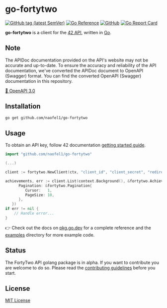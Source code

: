 # go-fortytwo

[![GitHub tag (latest
SemVer)](https://img.shields.io/github/v/tag/naofel1/go-fortytwo?label=go%20module)](https://github.com/naofel1/go-fortytwo/tags)
[![Go
Reference](https://pkg.go.dev/badge/github.com/naofel1/go-fortytwo.svg)](https://pkg.go.dev/github.com/naofel1/go-fortytwo)
[![GitHub](https://img.shields.io/github/license/naofel1/go-fortytwo)](LICENSE)
[![Go Report
Card](https://goreportcard.com/badge/github.com/naofel1/go-fortytwo)](https://goreportcard.com/report/github.com/naofel1/go-fortytwo)

**go-fortytwo** is a client for the [42
API](https://api.intra.42.fr/apidoc), written in
[Go](https://golang.org/).

## Note
The APIDoc documentation provided on the API's website may not be accurate and up-to-date. To ensure the accuracy and reliability of the API documentation, we've converted the APIDoc document to OpenAPI (Swagger) format. You can find the converted OpenAPI (Swagger) documentation in this repository.

[🤖 OpenAPI 3.0](docs/openapi3.json)

## Installation

```sh
go get github.com/naofel1/go-fortytwo
```

## Usage

To obtain an API key, follow 42 documentation [getting started
guide](https://api.intra.42.fr/apidoc/guides/getting_started).

```go
import "github.com/naofel1/go-fortytwo"

(...)

client := fortytwo.NewClient(ctx, "client_id", "client_secret", "redirect_url", []string{"public"})

achievements, err := client.List(context.Background(), &fortytwo.AchievementQueryRequest{
      Pagination: &fortytwo.Pagination{
         Cursor:   1,
         PageSize: 10,
      },
   })
if err != nil {
    // Handle error...
}
```

👉 Check out the docs on
[pkg.go.dev](https://pkg.go.dev/github.com/naofel1/go-fortytwo) for a complete
reference and the [examples](/examples) directory for more example code.

## Status

The FortyTwo API golang package is in alpha. If you want to contribute you are
welcome to do so. Please read the [contributing guidelines](CONTRIBUTING.md) before you start.

## License

[MIT License](LICENSE)
